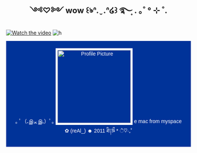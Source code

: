 <h1 align="center" style="font-size: 22px"> ༺♡༻ wow ꒰ঌᐢ.ˬ.ᐢ໒꒱ ࿐ ͎. ｡˚ ° ⊹ ˚.</h1>

[![Watch the video](https://images-wixmp-ed30a86b8c4ca887773594c2.wixmp.com/f/7a230560-ad6d-4e7a-ae92-2a65a2bd9434/d5slxxx-ecdc9842-d9ee-4b2d-be2c-3682a9c5f519.gif?token=eyJ0eXAiOiJKV1QiLCJhbGciOiJIUzI1NiJ9.eyJzdWIiOiJ1cm46YXBwOjdlMGQxODg5ODIyNjQzNzNhNWYwZDQxNWVhMGQyNmUwIiwiaXNzIjoidXJuOmFwcDo3ZTBkMTg4OTgyMjY0MzczYTVmMGQ0MTVlYTBkMjZlMCIsIm9iaiI6W1t7InBhdGgiOiJcL2ZcLzdhMjMwNTYwLWFkNmQtNGU3YS1hZTkyLTJhNjVhMmJkOTQzNFwvZDVzbHh4eC1lY2RjOTg0Mi1kOWVlLTRiMmQtYmUyYy0zNjgyYTljNWY1MTkuZ2lmIn1dXSwiYXVkIjpbInVybjpzZXJ2aWNlOmZpbGUuZG93bmxvYWQiXX0.Kz_opNlS267WbAcx9WEzni6L-DVn6hSsOdAePQqNxRs)](https://youtu.be/-2Oqq-lDeVA?si=RNw9i-yQWvYYE_fi) ![h](https://64.media.tumblr.com/e02d4e0c93d347093d98cdf6bff8cfdc/0d87c208503a1684-9a/s500x750/7af6f37b66fa9c5e8d6b6ab481a66cca740370b5.gifv)

<div align="center" style="font-family: 'Comic Sans MS', cursive, sans-serif; background-color: #003399; color: #FFFFFF; padding: 20px;">
        ｡ ﾟ（₌இᆽஇ₌）ﾟ｡
        <img src="https://lh3.googleusercontent.com/a/ACg8ocIrGoQBCOSgH5o-wbDDinSNzaTphyympI22jonV99KkNAHT3FUbzA=s576-c-no" width="200" alt="Profile Picture" style="border: 5px solid #FFFFFF;">
        e mac from myspace ✿ (reAl_)  ☻ 2011  ཐི༑ཋྀ * ੈ♡‧₊˚
       
</div> 

